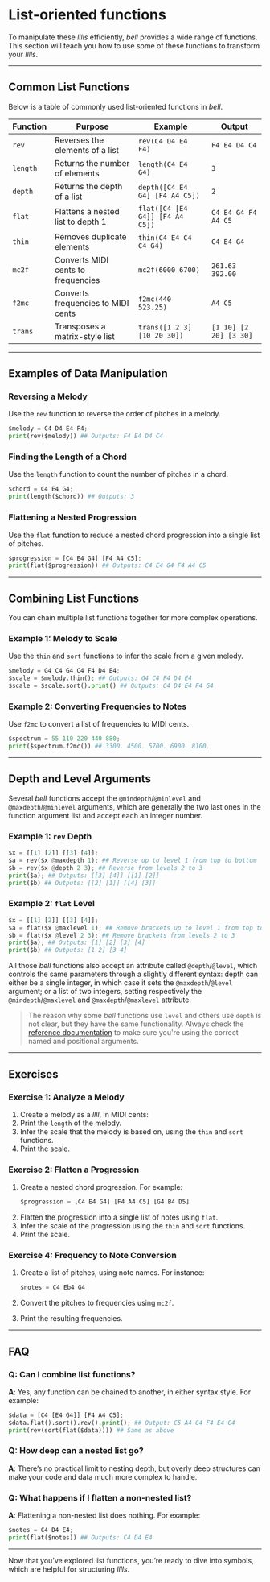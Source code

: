# List-oriented functions

To manipulate these _lllls_ efficiently, _bell_ provides a wide range of functions. This section will teach you how to use some of these functions to transform your _lllls_.

---

## Common List Functions

Below is a table of commonly used list-oriented functions in _bell_.

| Function | Purpose                            | Example                         | Output                 |
| -------- | ---------------------------------- | ------------------------------- | ---------------------- |
| `rev`    | Reverses the elements of a list    | `rev(C4 D4 E4 F4)`              | `F4 E4 D4 C4`          |
| `length` | Returns the number of elements     | `length(C4 E4 G4)`              | `3`                    |
| `depth`  | Returns the depth of a list        | `depth([C4 E4 G4] [F4 A4 C5])`  | `2`                    |
| `flat`   | Flattens a nested list to depth 1  | `flat([C4 [E4 G4]] [F4 A4 C5])` | `C4 E4 G4 F4 A4 C5`    |
| `thin`   | Removes duplicate elements         | `thin(C4 E4 C4 C4 G4)`          | `C4 E4 G4`             |
| `mc2f`   | Converts MIDI cents to frequencies | `mc2f(6000 6700)`               | `261.63 392.00`        |
| `f2mc`   | Converts frequencies to MIDI cents | `f2mc(440 523.25)`              | `A4 C5`                |
| `trans`  | Transposes a matrix-style list     | `trans([1 2 3] [10 20 30])`     | `[1 10] [2 20] [3 30]` |

---

## Examples of Data Manipulation

### Reversing a Melody

Use the `rev` function to reverse the order of pitches in a melody.

```py
$melody = C4 D4 E4 F4;
print(rev($melody)) ## Outputs: F4 E4 D4 C4
```

### Finding the Length of a Chord

Use the `length` function to count the number of pitches in a chord.

```py
$chord = C4 E4 G4;
print(length($chord)) ## Outputs: 3
```

### Flattening a Nested Progression

Use the `flat` function to reduce a nested chord progression into a single list of pitches.

```py
$progression = [C4 E4 G4] [F4 A4 C5];
print(flat($progression)) ## Outputs: C4 E4 G4 F4 A4 C5
```

---

## Combining List Functions

You can chain multiple list functions together for more complex operations.

### Example 1: Melody to Scale

Use the `thin` and `sort` functions to infer the scale from a given melody.

```py
$melody = G4 C4 G4 C4 F4 D4 E4;
$scale = $melody.thin(); ## Outputs: G4 C4 F4 D4 E4
$scale = $scale.sort().print() ## Outputs: C4 D4 E4 F4 G4
```

### Example 2: Converting Frequencies to Notes

Use `f2mc` to convert a list of frequencies to MIDI cents.

```py
$spectrum = 55 110 220 440 880;
print($spectrum.f2mc()) ## 3300. 4500. 5700. 6900. 8100.
```

---

## Depth and Level Arguments

Several _bell_ functions accept the `@mindepth`/`@minlevel` and `@maxdepth`/`@minlevel` arguments, which are generally the two last ones in the function argument list and accept each an integer number.

### Example 1: `rev` Depth

```py
$x = [[1] [2]] [[3] [4]];
$a = rev($x @maxdepth 1); ## Reverse up to level 1 from top to bottom
$b = rev($x @depth 2 3); ## Reverse from levels 2 to 3
print($a); ## Outputs: [[3] [4]] [[1] [2]]
print($b) ## Outputs: [[2] [1]] [[4] [3]]
```

### Example 2: `flat` Level

```py
$x = [[1] [2]] [[3] [4]];
$a = flat($x @maxlevel 1); ## Remove brackets up to level 1 from top to bottom
$b = flat($x @level 2 3); ## Remove brackets from levels 2 to 3
print($a); ## Outputs: [1] [2] [3] [4]
print($b) ## Outputs: [1 2] [3 4]
```

All those _bell_ functions also accept an attribute called `@depth`/`@level`, which controls the same parameters through a slightly different syntax: depth can either be a single integer, in which case it sets the `@maxdepth`/`@level` argument; or a list of two integers, setting respectively the `@mindepth`/`@maxlevel` and `@maxdepth`/`@maxlevel` attribute.

> The reason why some _bell_ functions use `level` and others use `depth` is not clear, but they have the same functionality. Always check the [reference documentation](/#/reference) to make sure you're using the correct named and positional arguments.

---

## Exercises

### Exercise 1: Analyze a Melody

1. Create a melody as a _llll_, in MIDI cents:
2. Print the `length` of the melody.
3. Infer the scale that the melody is based on, using the `thin` and `sort` functions.
4. Print the scale.

### Exercise 2: Flatten a Progression

1. Create a nested chord progression. For example:
   ```py
   $progression = [C4 E4 G4] [F4 A4 C5] [G4 B4 D5]
   ```
2. Flatten the progression into a single list of notes using `flat`.
3. Infer the scale of the progression using the `thin` and `sort` functions.
4. Print the scale.

### Exercise 4: Frequency to Note Conversion

1. Create a list of pitches, using note names. For instance:

   ```py
   $notes = C4 Eb4 G4
   ```

2. Convert the pitches to frequencies using `mc2f`.
3. Print the resulting frequencies.

---

## FAQ

### Q: Can I combine list functions?

**A**: Yes, any function can be chained to another, in either syntax style. For example:

```py
$data = [C4 [E4 G4]] [F4 A4 C5];
$data.flat().sort().rev().print(); ## Output: C5 A4 G4 F4 E4 C4
print(rev(sort(flat($data)))) ## Same as above
```

### Q: How deep can a nested list go?

**A**: There’s no practical limit to nesting depth, but overly deep structures can make your code and data much more complex to handle.

### Q: What happens if I flatten a non-nested list?

**A**: Flattening a non-nested list does nothing. For example:

```py
$notes = C4 D4 E4;
print(flat($notes)) ## Outputs: C4 D4 E4
```

---

Now that you’ve explored list functions, you’re ready to dive into symbols, which are helpful for structuring _lllls_.
